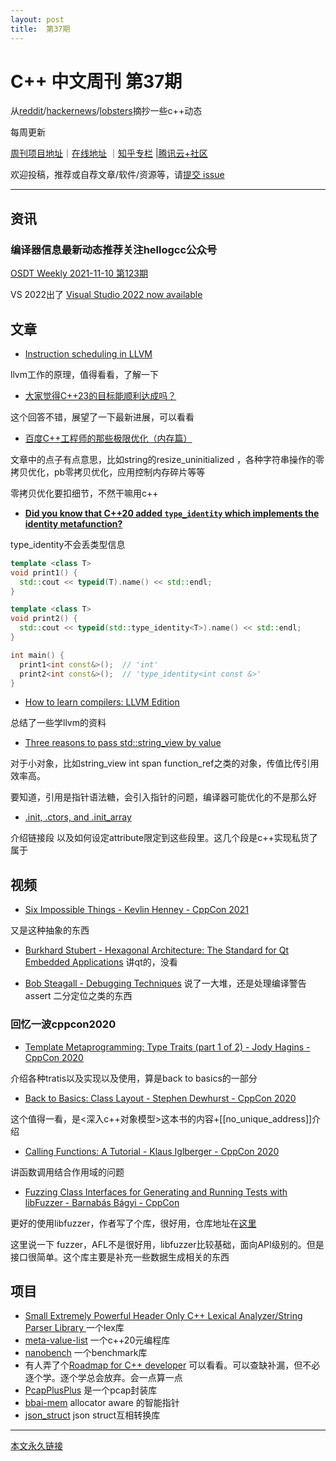 ```yaml
---
layout: post
title:  第37期
---
```


# C++ 中文周刊 第37期

从[reddit](https://www.reddit.com/r/cpp/)/[hackernews](https://news.ycombinator.com/)/[lobsters](https://lobste.rs/)摘抄一些c++动态

每周更新

[周刊项目地址](https://github.com/wanghenshui/cppweeklynews)｜[在线地址](https://wanghenshui.github.io/cppweeklynews/) ｜[知乎专栏](https://www.zhihu.com/column/jieyaren) |[腾讯云+社区](https://cloud.tencent.com/developer/column/92884)

欢迎投稿，推荐或自荐文章/软件/资源等，请[提交 issue](https://github.com/wanghenshui/cppweeklynews/issues)

---

## 资讯

###  编译器信息最新动态推荐关注hellogcc公众号

[OSDT Weekly 2021-11-10 第123期](https://github.com/hellogcc/osdt-weekly/blob/master/weekly/2021-11-10.md)

VS 2022出了 [Visual Studio 2022 now available](https://devblogs.microsoft.com/visualstudio/visual-studio-2022-now-available/)

## 文章

- [Instruction scheduling in LLVM](https://zhuanlan.zhihu.com/p/360364235)

llvm工作的原理，值得看看，了解一下

- [大家觉得C++23的目标能顺利达成吗？](https://www.zhihu.com/question/475282755/answer/2209455717)

这个回答不错，展望了一下最新进展，可以看看

- [百度C++工程师的那些极限优化（内存篇）](https://mp.weixin.qq.com/s?__biz=Mzg5MjU0NTI5OQ==&mid=2247489076&idx=1&sn=748bf716d94d5ed2739ea8a9385cd4a6&chksm=c03d2648f74aaf5e11298cf450c3453a273eb6d2161bc90e411b6d62fa0c1b96a45e411af805&token=1987775079&lang=zh_CN&scene=21#wechat_redirect)

文章中的点子有点意思，比如string的resize_uninitialized ，各种字符串操作的零拷贝优化，pb零拷贝优化，应用控制内存碎片等等

零拷贝优化要扣细节，不然干嘛用c++

- [**Did you know that C++20 added `type_identity` which implements the identity metafunction?** ](https://github.com/QuantlabFinancial/cpp_tip_of_the_week/)

type_identity不会丢类型信息

```c++
template <class T>
void print1() {
  std::cout << typeid(T).name() << std::endl;
}

template <class T>
void print2() {
  std::cout << typeid(std::type_identity<T>).name() << std::endl;
}

int main() {
  print1<int const&>();  // 'int'
  print2<int const&>();  // 'type_identity<int const &>'
}
```

- [How to learn compilers: LLVM Edition](https://lowlevelbits.org/how-to-learn-compilers-llvm-edition/)

总结了一些学llvm的资料

- [Three reasons to pass std::string_view by value](https://quuxplusone.github.io/blog/2021/11/09/pass-string-view-by-value/)

对于小对象，比如string_view int span function_ref之类的对象，传值比传引用效率高。

要知道，引用是指针语法糖，会引入指针的问题，编译器可能优化的不是那么好

- [.init, .ctors, and .init_array](https://maskray.me/blog/2021-11-07-init-ctors-init-array)

介绍链接段 以及如何设定attribute限定到这些段里。这几个段是c++实现私货了属于

## 视频

- [Six Impossible Things - Kevlin Henney - CppCon 2021](https://www.youtube.com/watch?v=YoaZzIZFErI)

又是这种抽象的东西

- [Burkhard Stubert - Hexagonal Architecture: The Standard for Qt Embedded Applications](https://www.youtube.com/watch?v=zveTF5AuFYI) 讲qt的，没看

- [Bob Steagall - Debugging Techniques](https://www.youtube.com/watch?v=LBs3RqyKI5c) 说了一大堆，还是处理编译警告 assert 二分定位之类的东西



### 回忆一波cppcon2020

- [Template Metaprogramming: Type Traits (part 1 of 2) - Jody Hagins - CppCon 2020](https://www.youtube.com/watch?v=tiAVWcjIF6o&list=PLHTh1InhhwT6DdPY3CPxayypP5DXek_vG)

介绍各种tratis以及实现以及使用，算是back to basics的一部分

- [Back to Basics: Class Layout - Stephen Dewhurst - CppCon 2020](https://www.youtube.com/watch?v=SShSV_iV1Ko&list=PLHTh1InhhwT6DdPY3CPxayypP5DXek_vG&index=4)

这个值得一看，是<深入c++对象模型>这本书的内容+[[no_unique_address]]介绍

- [Calling Functions: A Tutorial - Klaus Iglberger - CppCon 2020](https://www.youtube.com/watch?v=GydNMuyQzWo&list=PLHTh1InhhwT6DdPY3CPxayypP5DXek_vG&index=7)

讲函数调用结合作用域的问题

- [Fuzzing Class Interfaces for Generating and Running Tests with libFuzzer - Barnabás Bágyi - CppCon](https://www.youtube.com/watch?v=TtPXYPJ5_eE)

更好的使用libfuzzer，作者写了个库，很好用，仓库地址在[这里](https://gitlab.com/wilzegers/autotest/)

这里说一下 fuzzer，AFL不是很好用，libfuzzer比较基础，面向API级别的。但是接口很简单。这个库主要是补充一些数据生成相关的东西

## 项目

- [Small Extremely Powerful Header Only C++ Lexical Analyzer/String Parser Library ](https://github.com/Jaysmito101/lexpp ) 一个lex库
- [meta-value-list](https://github.com/netcan/meta-value-list) 一个c++20元编程库
- [nanobench](https://github.com/martinus/nanobench) 一个benchmark库
- 有人弄了个[Roadmap for C++ developer](https://github.com/salmer/CppDeveloperRoadmap/blob/main/English/README.md) 可以看看。可以查缺补漏，但不必逐个学。逐个学总会放弃。会一点算一点
- [PcapPlusPlus](https://github.com/seladb/PcapPlusPlus/tree/v21.11) 是一个pcap封装库
- [bbai-mem](https://github.com/rnburn/bbai-mem) allocator aware 的智能指针
- [json_struct](https://github.com/jorgen/json_struct) json struct互相转换库

---



[本文永久链接](https://wanghenshui.github.io/cppweeklynews/posts/037.html)

